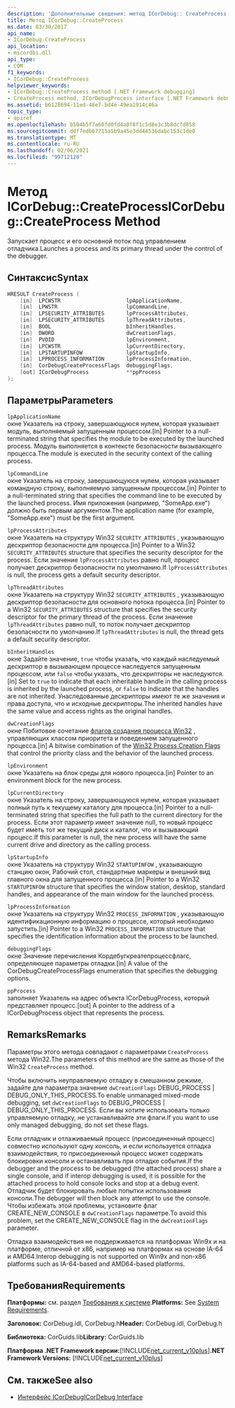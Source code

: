 ```yaml
---
description: 'Дополнительные сведения: метод ICorDebug:: CreateProcess'
title: Метод ICorDebug::CreateProcess
ms.date: 03/30/2017
api_name:
- ICorDebug.CreateProcess
api_location:
- mscordbi.dll
api_type:
- COM
f1_keywords:
- ICorDebug::CreateProcess
helpviewer_keywords:
- ICorDebug::CreateProcess method [.NET Framework debugging]
- CreateProcess method, ICorDebugProcess interface [.NET Framework debugging]
ms.assetid: b6128694-11ed-46e7-bd4e-49ea1914c46a
topic_type:
- apiref
ms.openlocfilehash: b504b5f7a60fd0fd4a8f8f1c5d8e3c3b8dcfd858
ms.sourcegitcommit: ddf7edb67715a5b9a45e3dd44536dabc153c1de0
ms.translationtype: MT
ms.contentlocale: ru-RU
ms.lasthandoff: 02/06/2021
ms.locfileid: "99712120"
---
```

# <a name="icordebugcreateprocess-method"></a><span data-ttu-id="1ad3c-103">Метод ICorDebug::CreateProcess</span><span class="sxs-lookup"><span data-stu-id="1ad3c-103">ICorDebug::CreateProcess Method</span></span>

<span data-ttu-id="1ad3c-104">Запускает процесс и его основной поток под управлением отладчика.</span><span class="sxs-lookup"><span data-stu-id="1ad3c-104">Launches a process and its primary thread under the control of the debugger.</span></span>  
  
## <a name="syntax"></a><span data-ttu-id="1ad3c-105">Синтаксис</span><span class="sxs-lookup"><span data-stu-id="1ad3c-105">Syntax</span></span>  
  
```cpp  
HRESULT CreateProcess (  
    [in]  LPCWSTR                     lpApplicationName,  
    [in]  LPWSTR                      lpCommandLine,  
    [in]  LPSECURITY_ATTRIBUTES       lpProcessAttributes,  
    [in]  LPSECURITY_ATTRIBUTES       lpThreadAttributes,  
    [in]  BOOL                        bInheritHandles,  
    [in]  DWORD                       dwCreationFlags,  
    [in]  PVOID                       lpEnvironment,  
    [in]  LPCWSTR                     lpCurrentDirectory,  
    [in]  LPSTARTUPINFOW              lpStartupInfo,  
    [in]  LPPROCESS_INFORMATION       lpProcessInformation,  
    [in]  CorDebugCreateProcessFlags  debuggingFlags,  
    [out] ICorDebugProcess            **ppProcess  
);  
```  
  
## <a name="parameters"></a><span data-ttu-id="1ad3c-106">Параметры</span><span class="sxs-lookup"><span data-stu-id="1ad3c-106">Parameters</span></span>  

 `lpApplicationName`  
 <span data-ttu-id="1ad3c-107">окне Указатель на строку, завершающуюся нулем, которая указывает модуль, выполняемый запущенным процессом.</span><span class="sxs-lookup"><span data-stu-id="1ad3c-107">[in] Pointer to a null-terminated string that specifies the module to be executed by the launched process.</span></span> <span data-ttu-id="1ad3c-108">Модуль выполняется в контексте безопасности вызывающего процесса.</span><span class="sxs-lookup"><span data-stu-id="1ad3c-108">The module is executed in the security context of the calling process.</span></span>  
  
 `lpCommandLine`  
 <span data-ttu-id="1ad3c-109">окне Указатель на строку, завершающуюся нулем, которая указывает командную строку, выполняемую запущенным процессом.</span><span class="sxs-lookup"><span data-stu-id="1ad3c-109">[in] Pointer to a null-terminated string that specifies the command line to be executed by the launched process.</span></span> <span data-ttu-id="1ad3c-110">Имя приложения (например, "SomeApp.exe") должно быть первым аргументом.</span><span class="sxs-lookup"><span data-stu-id="1ad3c-110">The application name (for example, "SomeApp.exe") must be the first argument.</span></span>  
  
 `lpProcessAttributes`  
 <span data-ttu-id="1ad3c-111">окне Указатель на структуру Win32 `SECURITY_ATTRIBUTES` , указывающую дескриптор безопасности для процесса.</span><span class="sxs-lookup"><span data-stu-id="1ad3c-111">[in] Pointer to a Win32 `SECURITY_ATTRIBUTES` structure that specifies the security descriptor for the process.</span></span> <span data-ttu-id="1ad3c-112">Если значение `lpProcessAttributes` равно null, процесс получает дескриптор безопасности по умолчанию.</span><span class="sxs-lookup"><span data-stu-id="1ad3c-112">If `lpProcessAttributes` is null, the process gets a default security descriptor.</span></span>  
  
 `lpThreadAttributes`  
 <span data-ttu-id="1ad3c-113">окне Указатель на структуру Win32 `SECURITY_ATTRIBUTES` , указывающую дескриптор безопасности для основного потока процесса.</span><span class="sxs-lookup"><span data-stu-id="1ad3c-113">[in] Pointer to a Win32 `SECURITY_ATTRIBUTES` structure that specifies the security descriptor for the primary thread of the process.</span></span> <span data-ttu-id="1ad3c-114">Если значение `lpThreadAttributes` равно null, то поток получает дескриптор безопасности по умолчанию.</span><span class="sxs-lookup"><span data-stu-id="1ad3c-114">If `lpThreadAttributes` is null, the thread gets a default security descriptor.</span></span>  
  
 `bInheritHandles`  
 <span data-ttu-id="1ad3c-115">окне Задайте значение, `true` чтобы указать, что каждый наследуемый дескриптор в вызывающем процессе наследуется запущенным процессом, или `false` чтобы указать, что дескрипторы не наследуются.</span><span class="sxs-lookup"><span data-stu-id="1ad3c-115">[in] Set to `true` to indicate that each inheritable handle in the calling process is inherited by the launched process, or `false` to indicate that the handles are not inherited.</span></span> <span data-ttu-id="1ad3c-116">Унаследованные дескрипторы имеют те же значения и права доступа, что и исходные дескрипторы.</span><span class="sxs-lookup"><span data-stu-id="1ad3c-116">The inherited handles have the same value and access rights as the original handles.</span></span>  
  
 `dwCreationFlags`  
 <span data-ttu-id="1ad3c-117">окне Побитовое сочетание [флагов создания процесса Win32](/windows/win32/procthread/process-creation-flags) , управляющих классом приоритета и поведением запущенного процесса.</span><span class="sxs-lookup"><span data-stu-id="1ad3c-117">[in] A bitwise combination of the [Win32 Process Creation Flags](/windows/win32/procthread/process-creation-flags) that control the priority class and the behavior of the launched process.</span></span>  
  
 `lpEnvironment`  
 <span data-ttu-id="1ad3c-118">окне Указатель на блок среды для нового процесса.</span><span class="sxs-lookup"><span data-stu-id="1ad3c-118">[in] Pointer to an environment block for the new process.</span></span>  
  
 `lpCurrentDirectory`  
 <span data-ttu-id="1ad3c-119">окне Указатель на строку, завершающуюся нулем, которая указывает полный путь к текущему каталогу для процесса.</span><span class="sxs-lookup"><span data-stu-id="1ad3c-119">[in] Pointer to a null-terminated string that specifies the full path to the current directory for the process.</span></span> <span data-ttu-id="1ad3c-120">Если этот параметр имеет значение null, то новый процесс будет иметь тот же текущий диск и каталог, что и вызывающий процесс.</span><span class="sxs-lookup"><span data-stu-id="1ad3c-120">If this parameter is null, the new process will have the same current drive and directory as the calling process.</span></span>  
  
 `lpStartupInfo`  
 <span data-ttu-id="1ad3c-121">окне Указатель на структуру Win32 `STARTUPINFOW` , указывающую станцию окон, Рабочий стол, стандартные маркеры и внешний вид главного окна для запущенного процесса.</span><span class="sxs-lookup"><span data-stu-id="1ad3c-121">[in] Pointer to a Win32 `STARTUPINFOW` structure that specifies the window station, desktop, standard handles, and appearance of the main window for the launched process.</span></span>  
  
 `lpProcessInformation`  
 <span data-ttu-id="1ad3c-122">окне Указатель на структуру Win32 `PROCESS_INFORMATION` , указывающую идентификационную информацию о процессе, который необходимо запустить.</span><span class="sxs-lookup"><span data-stu-id="1ad3c-122">[in] Pointer to a Win32 `PROCESS_INFORMATION` structure that specifies the identification information about the process to be launched.</span></span>  
  
 `debuggingFlags`  
 <span data-ttu-id="1ad3c-123">окне Значение перечисления Кордебугкреатепроцессфлагс, определяющее параметры отладки.</span><span class="sxs-lookup"><span data-stu-id="1ad3c-123">[in] A value of the CorDebugCreateProcessFlags enumeration that specifies the debugging options.</span></span>  
  
 `ppProcess`  
 <span data-ttu-id="1ad3c-124">заполняет Указатель на адрес объекта ICorDebugProcess, который представляет процесс.</span><span class="sxs-lookup"><span data-stu-id="1ad3c-124">[out] A pointer to the address of a ICorDebugProcess object that represents the process.</span></span>  
  
## <a name="remarks"></a><span data-ttu-id="1ad3c-125">Remarks</span><span class="sxs-lookup"><span data-stu-id="1ad3c-125">Remarks</span></span>  

 <span data-ttu-id="1ad3c-126">Параметры этого метода совпадают с параметрами `CreateProcess` метода Win32.</span><span class="sxs-lookup"><span data-stu-id="1ad3c-126">The parameters of this method are the same as those of the Win32 `CreateProcess` method.</span></span>  
  
 <span data-ttu-id="1ad3c-127">Чтобы включить неуправляемую отладку в смешанном режиме, задайте для параметра значение `dwCreationFlags` DEBUG_PROCESS &#124; DEBUG_ONLY_THIS_PROCESS.</span><span class="sxs-lookup"><span data-stu-id="1ad3c-127">To enable unmanaged mixed-mode debugging, set `dwCreationFlags` to DEBUG_PROCESS &#124; DEBUG_ONLY_THIS_PROCESS.</span></span> <span data-ttu-id="1ad3c-128">Если вы хотите использовать только управляемую отладку, не устанавливайте эти флаги.</span><span class="sxs-lookup"><span data-stu-id="1ad3c-128">If you want to use only managed debugging, do not set these flags.</span></span>  
  
 <span data-ttu-id="1ad3c-129">Если отладчик и отлаживаемый процесс (присоединенный процесс) совместно используют одну консоль, и если используется отладка взаимодействия, то присоединенный процесс может содержать блокировки консоли и останавливать при отладке события.</span><span class="sxs-lookup"><span data-stu-id="1ad3c-129">If the debugger and the process to be debugged (the attached process) share a single console, and if interop debugging is used, it is possible for the attached process to hold console locks and stop at a debug event.</span></span> <span data-ttu-id="1ad3c-130">Отладчик будет блокировать любые попытки использования консоли.</span><span class="sxs-lookup"><span data-stu-id="1ad3c-130">The debugger will then block any attempt to use the console.</span></span> <span data-ttu-id="1ad3c-131">Чтобы избежать этой проблемы, установите флаг CREATE_NEW_CONSOLE в `dwCreationFlags` параметре.</span><span class="sxs-lookup"><span data-stu-id="1ad3c-131">To avoid this problem, set the CREATE_NEW_CONSOLE flag in the `dwCreationFlags` parameter.</span></span>  
  
 <span data-ttu-id="1ad3c-132">Отладка взаимодействия не поддерживается на платформах Win9x и на платформе, отличной от x86, например на платформах на основе IA-64 и AMD64.</span><span class="sxs-lookup"><span data-stu-id="1ad3c-132">Interop debugging is not supported on Win9x and non-x86 platforms such as IA-64-based and AMD64-based platforms.</span></span>  
  
## <a name="requirements"></a><span data-ttu-id="1ad3c-133">Требования</span><span class="sxs-lookup"><span data-stu-id="1ad3c-133">Requirements</span></span>  

 <span data-ttu-id="1ad3c-134">**Платформы:** см. раздел [Требования к системе](../../get-started/system-requirements.md).</span><span class="sxs-lookup"><span data-stu-id="1ad3c-134">**Platforms:** See [System Requirements](../../get-started/system-requirements.md).</span></span>  
  
 <span data-ttu-id="1ad3c-135">**Заголовок:** CorDebug.idl, CorDebug.h</span><span class="sxs-lookup"><span data-stu-id="1ad3c-135">**Header:** CorDebug.idl, CorDebug.h</span></span>  
  
 <span data-ttu-id="1ad3c-136">**Библиотека:** CorGuids.lib</span><span class="sxs-lookup"><span data-stu-id="1ad3c-136">**Library:** CorGuids.lib</span></span>  
  
 <span data-ttu-id="1ad3c-137">**Платформа .NET Framework версии:**[!INCLUDE[net_current_v10plus](../../../../includes/net-current-v10plus-md.md)]</span><span class="sxs-lookup"><span data-stu-id="1ad3c-137">**.NET Framework Versions:** [!INCLUDE[net_current_v10plus](../../../../includes/net-current-v10plus-md.md)]</span></span>  
  
## <a name="see-also"></a><span data-ttu-id="1ad3c-138">См. также</span><span class="sxs-lookup"><span data-stu-id="1ad3c-138">See also</span></span>

- [<span data-ttu-id="1ad3c-139">Интерфейс ICorDebug</span><span class="sxs-lookup"><span data-stu-id="1ad3c-139">ICorDebug Interface</span></span>](icordebug-interface.md)
